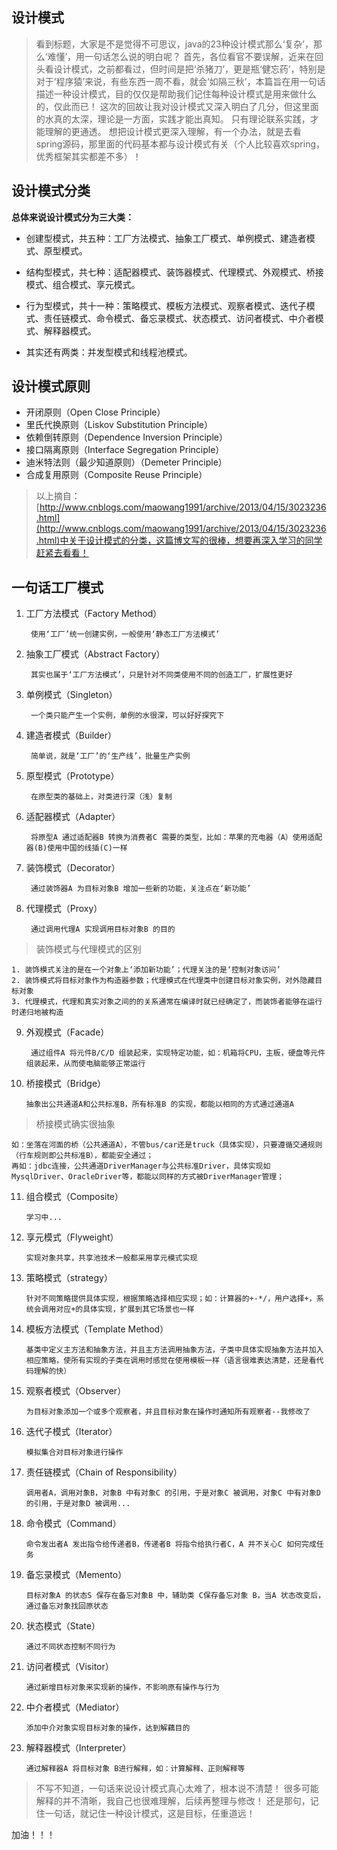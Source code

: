 ## 设计模式 ##

>看到标题，大家是不是觉得不可思议，java的23种设计模式那么‘复杂’，那么‘难懂’，用一句话怎么说的明白呢？
>首先，各位看官不要误解，近来在回头看设计模式，之前都看过，但时间是把‘杀猪刀’，更是瓶‘健忘药’，特别是对于‘程序猿’来说，有些东西一周不看，就会‘如隔三秋’，本篇旨在用一句话描述一种设计模式，目的仅仅是帮助我们记住每种设计模式是用来做什么的，仅此而已！
>这次的回故让我对设计模式又深入明白了几分，但这里面的水真的太深，理论是一方面，实践才能出真知。
>只有理论联系实践，才能理解的更通透。
>想把设计模式更深入理解，有一个办法，就是去看spring源码，那里面的代码基本都与设计模式有关（个人比较喜欢spring，优秀框架其实都差不多）！

设计模式分类
-
**总体来说设计模式分为三大类：**

- 创建型模式，共五种：工厂方法模式、抽象工厂模式、单例模式、建造者模式、原型模式。

- 结构型模式，共七种：适配器模式、装饰器模式、代理模式、外观模式、桥接模式、组合模式、享元模式。

- 行为型模式，共十一种：策略模式、模板方法模式、观察者模式、迭代子模式、责任链模式、命令模式、备忘录模式、状态模式、访问者模式、中介者模式、解释器模式。

- 其实还有两类：并发型模式和线程池模式。

设计模式原则
-

- 开闭原则（Open Close Principle）
- 里氏代换原则（Liskov Substitution Principle）
- 依赖倒转原则（Dependence Inversion Principle）
- 接口隔离原则（Interface Segregation Principle）
- 迪米特法则（最少知道原则）（Demeter Principle）
- 合成复用原则（Composite Reuse Principle）



>以上摘自：[http://www.cnblogs.com/maowang1991/archive/2013/04/15/3023236.html](http://www.cnblogs.com/maowang1991/archive/2013/04/15/3023236.html)中关于设计模式的分类，这篇博文写的很棒，想要再深入学习的同学赶紧去看看！


一句话工厂模式
-
1. 工厂方法模式（Factory Method）

		使用‘工厂’统一创建实例，一般使用‘静态工厂方法模式’

2. 抽象工厂模式（Abstract Factory）

		其实也属于‘工厂方法模式’，只是针对不同类使用不同的创造工厂，扩展性更好

3. 单例模式（Singleton）

		一个类只能产生一个实例，单例的水很深，可以好好探究下

4. 建造者模式（Builder）

		简单说，就是‘工厂’的‘生产线’，批量生产实例

5. 原型模式（Prototype）

		在原型类的基础上，对类进行深（浅）复制

6. 适配器模式（Adapter）

		将原型A 通过适配器B 转换为消费者C 需要的类型，比如：苹果的充电器（A）使用适配器(B)使用中国的线插(C)一样

7. 装饰模式（Decorator）

		通过装饰器A 为目标对象B 增加一些新的功能，关注点在‘新功能’

8. 代理模式（Proxy）

		通过调用代理A 实现调用目标对象B 的目的

>装饰模式与代理模式的区别

	1. 装饰模式关注的是在一个对象上‘添加新功能’；代理关注的是‘控制对象访问’
	2. 装饰模式将目标对象作为构造器参数；代理模式在代理类中创建目标对象实例，对外隐藏目标对象
	3. 代理模式，代理和真实对象之间的的关系通常在编译时就已经确定了，而装饰者能够在运行时递归地被构造

9. 外观模式（Facade）

		通过组件A 将元件B/C/D 组装起来，实现特定功能，如：机箱将CPU，主板，硬盘等元件组装起来，从而使电脑能够正常运行

10. 桥接模式（Bridge）

		抽象出公共通道A和公共标准B，所有标准B 的实现，都能以相同的方式通过通道A

>桥接模式确实很抽象

	如：坐落在河面的桥（公共通道A），不管bus/car还是truck（具体实现），只要遵循交通规则（行车规则即公共标准B），都能安全通过；
	再如：jdbc连接，公共通道DriverManager与公共标准Driver，具体实现如MysqlDriver、OracleDriver等，都能以同样的方式被DriverManager管理；

11. 组合模式（Composite）

		学习中...

12. 享元模式（Flyweight）

		实现对象共享，共享池技术一般都采用享元模式实现

13. 策略模式（strategy）

		针对不同策略提供具体实现，根据策略选择相应实现；如：计算器的+-*/，用户选择+，系统会调用对应+的具体实现，扩展到其它场景也一样

14. 模板方法模式（Template Method）

		基类中定义主方法和抽象方法，并且主方法调用抽象方法，子类中具体实现抽象方法并加入相应策略，使所有实现的子类在调用时感觉在使用模板一样（语言很难表达清楚，还是看代码理解的快）
		
15. 观察者模式（Observer）

		为目标对象添加一个或多个观察者，并且目标对象在操作时通知所有观察者--我修改了

16. 迭代子模式（Iterator）
		
		模拟集合对目标对象进行操作

17. 责任链模式（Chain of Responsibility）

		调用者A，调用对象B，对象B 中有对象C 的引用，于是对象C 被调用，对象C 中有对象D 的引用，于是对象D 被调用...

18. 命令模式（Command）

		命令发出者A 发出指令给传递者B，传递者B 将指令给执行者C，A 并不关心C 如何完成任务
		
19. 备忘录模式（Memento）

		目标对象A 的状态S 保存在备忘对象B 中，辅助类 C保存备忘对象 B，当A 状态改变后，通过备忘对象找回原状态

20. 状态模式（State）

		通过不同状态控制不同行为

21. 访问者模式（Visitor）

		通过新增目标对象来实现新的操作，不影响原有操作与行为

22. 中介者模式（Mediator）

		添加中介对象实现目标对象的操作，达到解藕目的

23. 解释器模式（Interpreter）

		通过解释器A 将目标对象 B进行解释，如：计算解释、正则解释等


>不写不知道，一句话来说设计模式真心太难了，根本说不清楚！
>很多可能解释的并不清晰，我自己也很难理解，后续再整理与修改！
>还是那句，记住一句话，就记住一种设计模式，这是目标，任重道远！

加油！！！